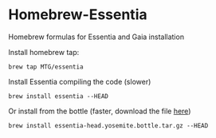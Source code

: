 # Homebrew-Essentia
Homebrew formulas for Essentia and Gaia installation

Install homebrew tap:
```
brew tap MTG/essentia
```

Install Essentia compiling the code (slower)
```
brew install essentia --HEAD
```

Or install from the bottle (faster, download the file [here](http://essentia.upf.edu/documentation/homebrew/))
```
brew install essentia-head.yosemite.bottle.tar.gz --HEAD
````
